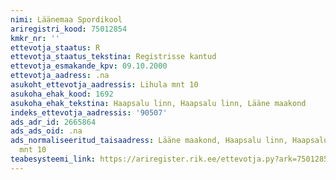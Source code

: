 ```yaml
---
nimi: Läänemaa Spordikool
ariregistri_kood: 75012854
kmkr_nr: ''
ettevotja_staatus: R
ettevotja_staatus_tekstina: Registrisse kantud
ettevotja_esmakande_kpv: 09.10.2000
ettevotja_aadress: .na
asukoht_ettevotja_aadressis: Lihula mnt 10
asukoha_ehak_kood: 1692
asukoha_ehak_tekstina: Haapsalu linn, Haapsalu linn, Lääne maakond
indeks_ettevotja_aadressis: '90507'
ads_adr_id: 2665864
ads_ads_oid: .na
ads_normaliseeritud_taisaadress: Lääne maakond, Haapsalu linn, Haapsalu linn, Lihula
  mnt 10
teabesysteemi_link: https://ariregister.rik.ee/ettevotja.py?ark=75012854&ref=rekvisiidid
---
```

